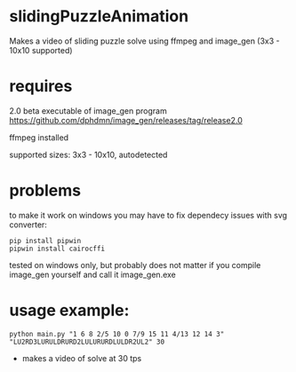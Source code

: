 # slidingPuzzleAnimation
Makes a video of sliding puzzle solve using ffmpeg and image_gen (3x3 - 10x10 supported)

# requires 

2.0 beta executable of image_gen program https://github.com/dphdmn/image_gen/releases/tag/release2.0

ffmpeg installed

supported sizes: 3x3 - 10x10, autodetected

# problems
to make it work on windows you may have to fix dependecy issues with svg converter:
```
pip install pipwin
pipwin install cairocffi
```
tested on windows only, but probably does not matter if you compile image_gen yourself and call it image_gen.exe

# usage example:
```
python main.py "1 6 8 2/5 10 0 7/9 15 11 4/13 12 14 3" "LU2RD3LURULDRURD2LULURURDLULDR2UL2" 30
```
- makes a video of solve at 30 tps

